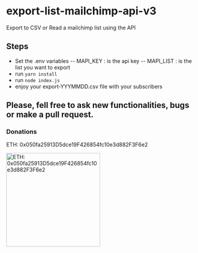 # export-list-mailchimp-api-v3
Export to CSV or Read a mailchimp list using the API

## Steps
- Set the .env variables
-- MAPI_KEY : is the api key
-- MAPI_LIST : is the list you want to export
- run `yarn install`
- run `node index.js`
- enjoy your export-YYYMMDD.csv file with your subscribers


## Please, fell free to ask new functionalities, bugs or make a pull request.

### Donations
ETH: 0x050fa25913D5dce19F426854fc10e3d882F3F6e2

<img src="https://sejas.es/img/0x050fa25913D5dce19F426854fc10e3d882F3F6e2.png" alt="ETH: 0x050fa25913D5dce19F426854fc10e3d882F3F6e2" width="250" height="250" style="display: block;">
